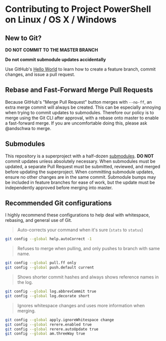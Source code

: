 # Contributing to Project PowerShell on Linux / OS X / Windows

## New to Git?

**DO NOT COMMIT TO THE MASTER BRANCH**

**Do not commit submodule updates accidentally**

Use GitHub's [Hello World][] to learn how to create a feature branch, commit
changes, and issue a pull request.

[hello world]: https://guides.github.com/activities/hello-world/

## Rebase and Fast-Forward Merge Pull Requests

Because GitHub's "Merge Pull Request" button merges with `--no-ff`, an extra
merge commit will always be created. This can be especially annoying when
trying to commit updates to submodules. Therefore our policy is to merge using
the Git CLI after approval, with a rebase onto master to enable a fast-forward
merge. If you are uncomfortable doing this, please ask @andschwa to merge.

## Submodules

This repository is a superproject with a half-dozen [submodules][]. **DO NOT**
commit updates unless absolutely necessary. When submodules must be updated, a
separate Pull Request must be submitted, reviewed, and merged before updating
the superproject. When committing submodule updates, ensure no other changes
are in the same commit. Submodule bumps may be included in feature branches for
ease of work, but the update must be independently approved before merging into
master.

[submodules]: https://www.git-scm.com/book/en/v2/Git-Tools-Submodules

## Recommended Git configurations

I highly recommend these configurations to help deal with whitespace, rebasing,
and general use of Git.

> Auto-corrects your command when it's sure (`stats` to `status`)
```sh
git config --global help.autoCorrect -1
```

> Refuses to merge when pulling, and only pushes to branch with same name.
```sh
git config --global pull.ff only
git config --global push.default current
```

> Shows shorter commit hashes and always shows reference names in the log.
```sh
git config --global log.abbrevCommit true
git config --global log.decorate short
```

> Ignores whitespace changes and uses more information when merging.
```sh
git config --global apply.ignoreWhitespace change
git config --global rerere.enabled true
git config --global rerere.autoUpdate true
git config --global am.threeWay true
```
